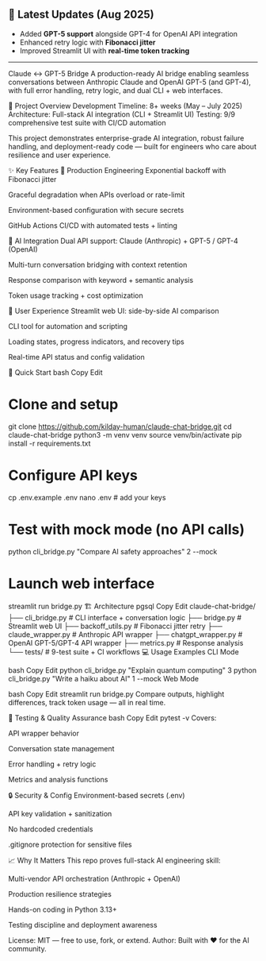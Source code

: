 ## 📢 Latest Updates (Aug 2025)
- Added **GPT-5 support** alongside GPT-4 for OpenAI API integration
- Enhanced retry logic with **Fibonacci jitter**
- Improved Streamlit UI with **real-time token tracking**

---

Claude ↔ GPT-5 Bridge
A production-ready AI bridge enabling seamless conversations between Anthropic Claude and OpenAI GPT-5 (and GPT-4), with full error handling, retry logic, and dual CLI + web interfaces.

🎯 Project Overview
Development Timeline: 8+ weeks (May – July 2025)
Architecture: Full-stack AI integration (CLI + Streamlit UI)
Testing: 9/9 comprehensive test suite with CI/CD automation

This project demonstrates enterprise-grade AI integration, robust failure handling, and deployment-ready code — built for engineers who care about resilience and user experience.

✨ Key Features
🔧 Production Engineering
Exponential backoff with Fibonacci jitter

Graceful degradation when APIs overload or rate-limit

Environment-based configuration with secure secrets

GitHub Actions CI/CD with automated tests + linting

🤖 AI Integration
Dual API support: Claude (Anthropic) + GPT-5 / GPT-4 (OpenAI)

Multi-turn conversation bridging with context retention

Response comparison with keyword + semantic analysis

Token usage tracking + cost optimization

🎨 User Experience
Streamlit web UI: side-by-side AI comparison

CLI tool for automation and scripting

Loading states, progress indicators, and recovery tips

Real-time API status and config validation

🚀 Quick Start
bash
Copy
Edit
# Clone and setup
git clone https://github.com/kilday-human/claude-chat-bridge.git
cd claude-chat-bridge
python3 -m venv venv
source venv/bin/activate
pip install -r requirements.txt

# Configure API keys
cp .env.example .env
nano .env  # add your keys

# Test with mock mode (no API calls)
python cli_bridge.py "Compare AI safety approaches" 2 --mock

# Launch web interface
streamlit run bridge.py
🏗️ Architecture
pgsql
Copy
Edit
claude-chat-bridge/
├── cli_bridge.py        # CLI interface + conversation logic
├── bridge.py            # Streamlit web UI
├── backoff_utils.py     # Fibonacci jitter retry
├── claude_wrapper.py    # Anthropic API wrapper
├── chatgpt_wrapper.py   # OpenAI GPT-5/GPT-4 API wrapper
├── metrics.py           # Response analysis
└── tests/               # 9-test suite + CI workflows
💻 Usage Examples
CLI Mode

bash
Copy
Edit
python cli_bridge.py "Explain quantum computing" 3
python cli_bridge.py "Write a haiku about AI" 1 --mock
Web Mode

bash
Copy
Edit
streamlit run bridge.py
Compare outputs, highlight differences, track token usage — all in real time.

🧪 Testing & Quality Assurance
bash
Copy
Edit
pytest -v
Covers:

API wrapper behavior

Conversation state management

Error handling + retry logic

Metrics and analysis functions

🔒 Security & Config
Environment-based secrets (.env)

API key validation + sanitization

No hardcoded credentials

.gitignore protection for sensitive files

📈 Why It Matters
This repo proves full-stack AI engineering skill:

Multi-vendor API orchestration (Anthropic + OpenAI)

Production resilience strategies

Hands-on coding in Python 3.13+

Testing discipline and deployment awareness

License: MIT — free to use, fork, or extend.
Author: Built with ❤️ for the AI community.


